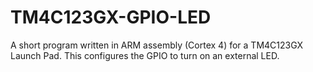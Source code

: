 # TM4C123GX-GPIO-LED
A short program written in ARM assembly (Cortex 4) for a TM4C123GX Launch Pad. This configures the GPIO to turn on an external LED.
